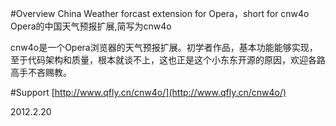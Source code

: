 #Overview
China Weather forcast extension for Opera，short for cnw4o
Opera的中国天气预报扩展,简写为cnw4o

cnw4o是一个Opera浏览器的天气预报扩展。初学者作品，基本功能能够实现，至于代码架构和质量，根本就谈不上，这也正是这个小东东开源的原因，欢迎各路高手不吝赐教。

#Support
[http://www.qfly.cn/cnw4o/](http://www.qfly.cn/cnw4o/)

2012.2.20
